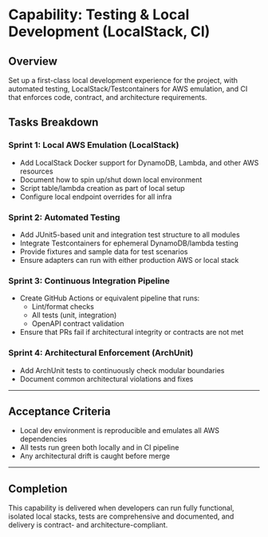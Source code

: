 # Capability: Testing & Local Development (LocalStack, CI)

## Overview
Set up a first-class local development experience for the project, with automated testing, LocalStack/Testcontainers for AWS emulation, and CI that enforces code, contract, and architecture requirements.

## Tasks Breakdown

### Sprint 1: Local AWS Emulation (LocalStack)
- Add LocalStack Docker support for DynamoDB, Lambda, and other AWS resources
- Document how to spin up/shut down local environment
- Script table/lambda creation as part of local setup
- Configure local endpoint overrides for all infra

### Sprint 2: Automated Testing
- Add JUnit5-based unit and integration test structure to all modules
- Integrate Testcontainers for ephemeral DynamoDB/lambda testing
- Provide fixtures and sample data for test scenarios
- Ensure adapters can run with either production AWS or local stack

### Sprint 3: Continuous Integration Pipeline
- Create GitHub Actions or equivalent pipeline that runs:
  - Lint/format checks
  - All tests (unit, integration)
  - OpenAPI contract validation
- Ensure that PRs fail if architectural integrity or contracts are not met

### Sprint 4: Architectural Enforcement (ArchUnit)
- Add ArchUnit tests to continuously check modular boundaries
- Document common architectural violations and fixes

---

## Acceptance Criteria
- Local dev environment is reproducible and emulates all AWS dependencies
- All tests run green both locally and in CI pipeline
- Any architectural drift is caught before merge

---

## Completion
This capability is delivered when developers can run fully functional, isolated local stacks, tests are comprehensive and documented, and delivery is contract- and architecture-compliant.
